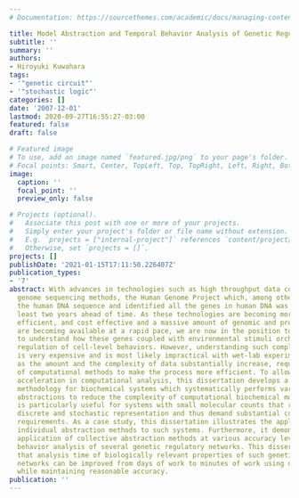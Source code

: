 ```yaml
---
# Documentation: https://sourcethemes.com/academic/docs/managing-content/

title: Model Abstraction and Temporal Behavior Analysis of Genetic Regulatory Networks
subtitle: ''
summary: ''
authors:
- Hiroyuki Kuwahara
tags:
- '"genetic circuit"'
- '"stochastic logic"'
categories: []
date: '2007-12-01'
lastmod: 2020-09-27T16:55:27-03:00
featured: false
draft: false

# Featured image
# To use, add an image named `featured.jpg/png` to your page's folder.
# Focal points: Smart, Center, TopLeft, Top, TopRight, Left, Right, BottomLeft, Bottom, BottomRight.
image:
  caption: ''
  focal_point: ''
  preview_only: false

# Projects (optional).
#   Associate this post with one or more of your projects.
#   Simply enter your project's folder or file name without extension.
#   E.g. `projects = ["internal-project"]` references `content/project/deep-learning/index.md`.
#   Otherwise, set `projects = []`.
projects: []
publishDate: '2021-01-15T17:11:50.226407Z'
publication_types:
- '7'
abstract: With advances in technologies such as high throughput data collection and
  genome sequencing methods, the Human Genome Project which, among other things, determined
  the human DNA sequence and identified all the genes in human DNA was completed at
  least two years ahead of time. As these technologies are becoming more accurate,
  efficient, and cost effective and a massive amount of genomic and proteomic data
  are becoming available at a rapid pace, we are now in the position to face the challenge
  to understand how these genes coupled with environmental stimuli orchestrate the
  regulation of cell-level behaviors. However, understanding such complex systems
  is very expensive and is most likely impractical with wet-lab experiments alone
  as the amount and the complexity of data substantially increase, requiring the integration
  of computational methods to make the process more efficient. To allow for substantial
  acceleration in computational analysis, this dissertation develops a model abstraction
  methodology for biochemical systems which systematically performs various model
  abstractions to reduce the complexity of computational biochemical models. Our methodology
  is particularly useful for systems with small molecular counts that require the
  discrete and stochastic representation and thus demand substantial computational
  requirements. As a case study, this dissertation illustrates the application of
  individual abstraction methods to such systems. Furthermore, it demonstrates the
  application of collective abstraction methods at various accuracy levels to temporal
  behavior analysis of several genetic regulatory networks. This dissertation shows
  that analysis time of biologically relevant properties of such genetic regulatory
  networks can be improved from days of work to minutes of work using our methodology
  while maintaining reasonable accuracy.
publication: ''
---
```

